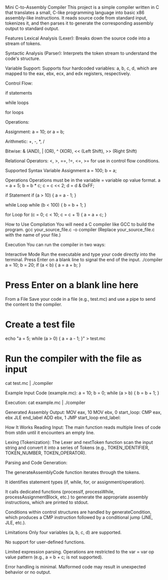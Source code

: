 Mini C-to-Assembly Compiler
This project is a simple compiler written in C that translates a small, C-like programming language into basic x86 assembly-like instructions. It reads source code from standard input, tokenizes it, and then parses it to generate the corresponding assembly output to standard output.

Features
Lexical Analysis (Lexer): Breaks down the source code into a stream of tokens.

Syntactic Analysis (Parser): Interprets the token stream to understand the code's structure.

Variable Support: Supports four hardcoded variables: a, b, c, d, which are mapped to the eax, ebx, ecx, and edx registers, respectively.

Control Flow:

if statements

while loops

for loops

Operations:

Assignment: a = 10; or a = b;

Arithmetic: +, -, *, /

Bitwise: & (AND), | (OR), ^ (XOR), << (Left Shift), >> (Right Shift)

Relational Operators: <, >, ==, !=, <=, >= for use in control flow conditions.

Supported Syntax
Variable Assignment
a = 100;
b = a;

Operations
Operations must be in the variable = variable op value format.
a = a + 5;
b = b * c;
c = c << 2;
d = d & 0xFF;

if Statement
if (a > 10) {
a = a - 1;
}

while Loop
while (b < 100) {
b = b + 1;
}

for Loop
for (c = 0; c < 10; c = c + 1) {
a = a + c;
}

How to Use
Compilation
You will need a C compiler like GCC to build the program.
gcc your_source_file.c -o compiler
(Replace your_source_file.c with the name of your file.)

Execution
You can run the compiler in two ways:

Interactive Mode
Run the executable and type your code directly into the terminal. Press Enter on a blank line to signal the end of the input.
./compiler
a = 10;
b = 20;
if (a < b) {
  a = a + b;
}
# Press Enter on a blank line here

From a File
Save your code in a file (e.g., test.mc) and use a pipe to send the content to the compiler.
# Create a test file
echo "a = 5; while (a > 0) { a = a - 1; }" > test.mc
# Run the compiler with the file as input
cat test.mc | ./compiler

Example
Input Code (example.mc):
a = 10;
b = 0;
while (a > b) {
b = b + 1;
}

Execution:
cat example.mc | ./compiler

Generated Assembly Output:
MOV eax, 10
MOV ebx, 0
start_loop:
CMP eax, ebx
JLE end_label
ADD ebx, 1
JMP start_loop
end_label:

How It Works
Reading Input: The main function reads multiple lines of code from stdin until it encounters an empty line.

Lexing (Tokenization): The Lexer and nextToken function scan the input string and convert it into a series of Tokens (e.g., TOKEN_IDENTIFIER, TOKEN_NUMBER, TOKEN_OPERATOR).

Parsing and Code Generation:

The generateAssemblyCode function iterates through the tokens.

It identifies statement types (if, while, for, or assignment/operation).

It calls dedicated functions (processIf, processWhile, processAssignmentBlock, etc.) to generate the appropriate assembly instructions, which are printed to stdout.

Conditions within control structures are handled by generateCondition, which produces a CMP instruction followed by a conditional jump (JNE, JLE, etc.).

Limitations
Only four variables (a, b, c, d) are supported.

No support for user-defined functions.

Limited expression parsing. Operations are restricted to the var = var op value pattern (e.g., a = b + c; is not supported).

Error handling is minimal. Malformed code may result in unexpected behavior or no output.
